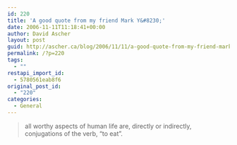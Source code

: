 ```yaml
---
id: 220
title: 'A good quote from my friend Mark Y&#8230;'
date: 2006-11-11T11:18:41+00:00
author: David Ascher
layout: post
guid: http://ascher.ca/blog/2006/11/11/a-good-quote-from-my-friend-mark-y/
permalink: /?p=220
tags:
  - ""
restapi_import_id:
  - 5780561eab8f6
original_post_id:
  - "220"
categories:
  - General
---
```

> all worthy aspects of human life are, directly or indirectly,  
> conjugations of the verb, &#8220;to eat&#8221;.